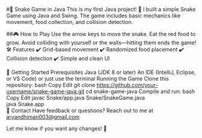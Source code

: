 #🐍 Snake Game in Java
This is my first Java project! 🎉 I built a simple Snake Game using Java and Swing. The game includes basic mechanics like movement, food collection, and collision detection.

##🎮 How to Play
Use the arrow keys to move the snake.
Eat the red food to grow.
Avoid colliding with yourself or the walls—hitting them ends the game!
🛠 Features
✔️ Grid-based movement
✔️ Randomized food placement
✔️ Collision detection
✔️ Simple and clean UI

🚀 Getting Started
Prerequisites
Java (JDK 8 or later)
An IDE (IntelliJ, Eclipse, or VS Code) or just use the terminal
Running the Game
Clone this repository:
bash
Copy
Edit
git clone https://github.com/your-username/snake-game-java.git
cd snake-game-java
Compile and run:
bash
Copy
Edit
javac Snake/app.java Snake/SnakeGame.java  
java Snake.app  
📧 Contact
Have feedback or questions? Reach out to me at aryandhiman003@gmail.com

Let me know if you want any changes! 🚀
